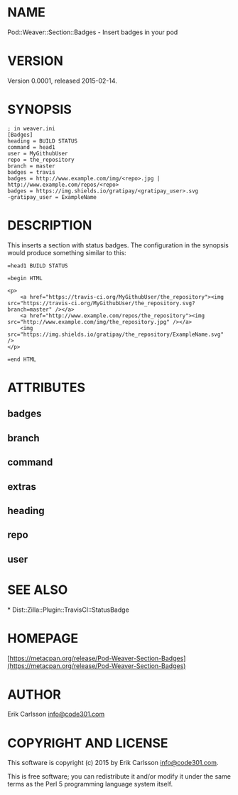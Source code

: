 # NAME

Pod::Weaver::Section::Badges - Insert badges in your pod

# VERSION

Version 0.0001, released 2015-02-14.

# SYNOPSIS

    ; in weaver.ini
    [Badges]
    heading = BUILD STATUS
    command = head1
    user = MyGithubUser
    repo = the_repository
    branch = master
    badges = travis
    badges = http://www.example.com/img/<repo>.jpg | http://www.example.com/repos/<repo>
    badges = https://img.shields.io/gratipay/<gratipay_user>.svg
    -gratipay_user = ExampleName

# DESCRIPTION

This inserts a section with status badges. The configuration in the synopsis would produce something similar to this:

    =head1 BUILD STATUS

    =begin HTML

    <p>
        <a href="https://travis-ci.org/MyGithubUser/the_repository"><img src="https://travis-ci.org/MyGithubUser/the_repository.svg?branch=master" /></a>
        <a href="http://www.example.com/repos/the_repository"><img src="http://www.example.com/img/the_repository.jpg" /></a>
        <img src="https://img.shields.io/gratipay/the_repository/ExampleName.svg" />
    </p>

    =end HTML

# ATTRIBUTES

## badges

## branch

## command

## extras

## heading

## repo

## user

# SEE ALSO

\* Dist::Zilla::Plugin::TravisCI::StatusBadge

# HOMEPAGE

[https://metacpan.org/release/Pod-Weaver-Section-Badges](https://metacpan.org/release/Pod-Weaver-Section-Badges)

# AUTHOR

Erik Carlsson <info@code301.com>

# COPYRIGHT AND LICENSE

This software is copyright (c) 2015 by Erik Carlsson <info@code301.com>.

This is free software; you can redistribute it and/or modify it under
the same terms as the Perl 5 programming language system itself.
